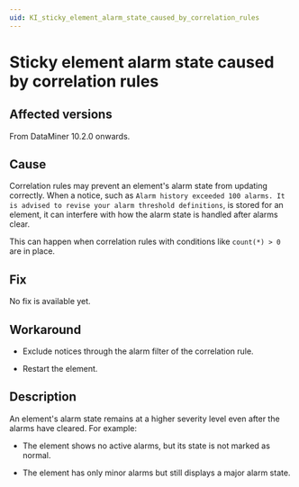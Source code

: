 ```yaml
---
uid: KI_sticky_element_alarm_state_caused_by_correlation_rules
---
```


# Sticky element alarm state caused by correlation rules

## Affected versions

From DataMiner 10.2.0 onwards.

## Cause

Correlation rules may prevent an element's alarm state from updating correctly. When a notice, such as `Alarm history exceeded 100 alarms. It is advised to revise your alarm threshold definitions`, is stored for an element, it can interfere with how the alarm state is handled after alarms clear.

This can happen when correlation rules with conditions like `count(*) > 0` are in place.

## Fix

No fix is available yet.

## Workaround

- Exclude notices through the alarm filter of the correlation rule.

- Restart the element.

## Description

An element's alarm state remains at a higher severity level even after the alarms have cleared. For example:

- The element shows no active alarms, but its state is not marked as normal.

- The element has only minor alarms but still displays a major alarm state.
